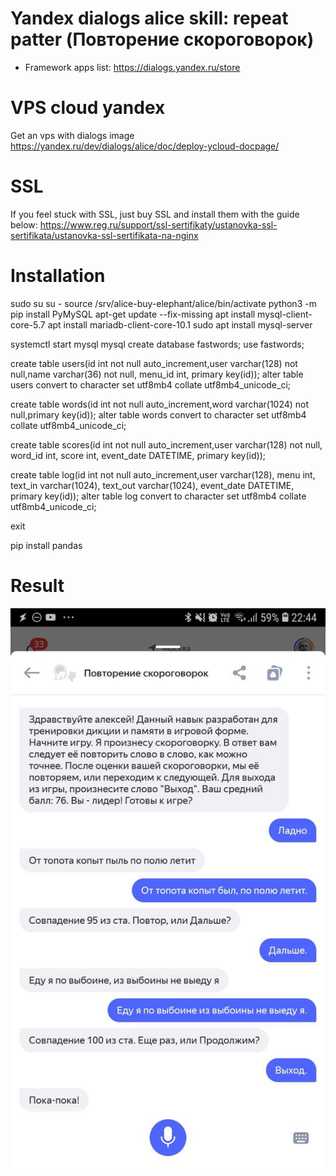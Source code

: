 # Yandex dialogs alice skill: repeat patter (Повторение скороговорок)
- Framework apps list:
https://dialogs.yandex.ru/store

# VPS cloud yandex
Get an vps with dialogs image
https://yandex.ru/dev/dialogs/alice/doc/deploy-ycloud-docpage/

# SSL
If you feel stuck with SSL, just buy SSL and install them with the guide below:
https://www.reg.ru/support/ssl-sertifikaty/ustanovka-ssl-sertifikata/ustanovka-ssl-sertifikata-na-nginx

# Installation
sudo su
su -
source /srv/alice-buy-elephant/alice/bin/activate
python3 -m pip install PyMySQL
apt-get update --fix-missing
apt install mysql-client-core-5.7
apt install mariadb-client-core-10.1
sudo apt install mysql-server

systemctl start mysql
mysql
create database fastwords;
use fastwords;

create table users(id int not null auto_increment,user varchar(128) not null,name varchar(36) not null, menu_id int, primary key(id));
alter table users convert to character set utf8mb4 collate utf8mb4_unicode_ci;

create table words(id int not null auto_increment,word varchar(1024) not null,primary key(id));
alter table words convert to character set utf8mb4 collate utf8mb4_unicode_ci;

create table scores(id int not null auto_increment,user varchar(128) not null, word_id int, score int, event_date DATETIME, primary key(id));

create table log(id int not null auto_increment,user varchar(128), menu int, text_in varchar(1024), text_out varchar(1024), event_date DATETIME, primary key(id));
alter table log convert to character set utf8mb4 collate utf8mb4_unicode_ci;

exit

pip install pandas

# Result
![result](./images/photo_2020-02-19_22-50-40.jpg)
